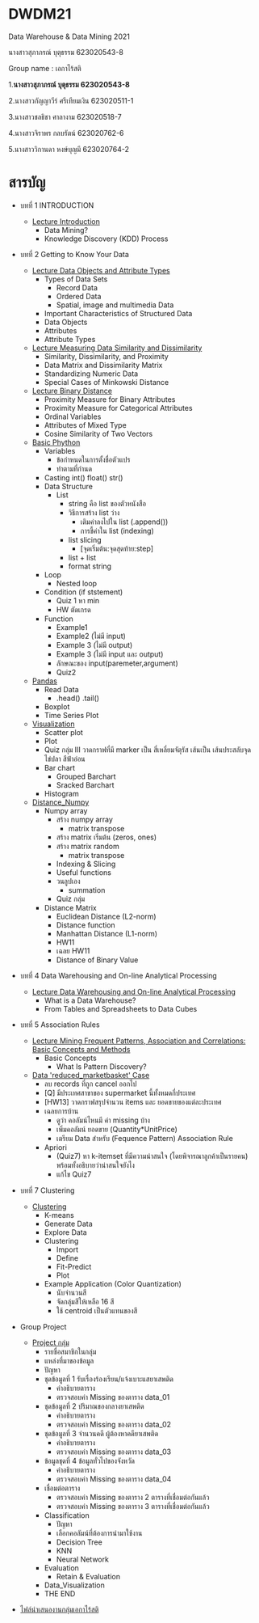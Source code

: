 # DWDM21
Data Warehouse &amp; Data Mining 2021

นางสาวสุภาภรณ์ บุตุธรรม 623020543-8

Group name : เอกาไร้สติ

1.**นางสาวสุภาภรณ์ บุตุธรรม 623020543-8**

2.นางสาวกัญญาวีร์ ศรีเทียมเงิน  623020511-1

3.นางสาวชลธิชา ศาลางาม 623020518-7

4.นางสาวจิราพร กลบรัตน์ 623020762-6

5.นางสาววิกานดา หงษ์บุญมี 623020764-2

# สารบัญ
* บทที่ 1 INTRODUCTION
  * [Lecture Introduction](https://github.com/Supaporn-Bututham/DWDM21/blob/main/Chapter1_DWDM21.pdf)
    * Data Mining?
    * Knowledge Discovery (KDD) Process
    
* บทที่ 2 Getting to Know Your Data
  * [Lecture Data Objects and Attribute Types](https://github.com/Supaporn-Bututham/DWDM21/blob/main/Chapter2_2.1.pdf)
    * Types of Data Sets
       * Record Data
       * Ordered Data
       * Spatial, image and multimedia Data
    * Important Characteristics of Structured Data
    * Data Objects
    * Attributes
    * Attribute Types
  * [Lecture Measuring Data Similarity and Dissimilarity](https://github.com/Supaporn-Bututham/DWDM21/blob/main/lecture_Chap2%20%E0%B9%80%E0%B8%9E%E0%B8%B4%E0%B9%88%E0%B8%A1%E0%B9%80%E0%B8%95%E0%B8%B4%E0%B8%A1.pdf)
    * Similarity, Dissimilarity, and Proximity
    * Data Matrix and Dissimilarity Matrix
    * Standardizing Numeric Data
    * Special Cases of Minkowski Distance
  * [Lecture Binary Distance](https://github.com/Supaporn-Bututham/DWDM21/blob/main/Chapter2_Binary%20Distance.pdf)
    * Proximity Measure for Binary Attributes
    * Proximity Measure for Categorical Attributes
    * Ordinal Variables
    * Attributes of Mixed Type
    * Cosine Similarity of Two Vectors
  * [Basic Phython](https://github.com/Supaporn-Bututham/DWDM21/blob/main/Data101(Chapter2).ipynb)
    * Variables
      * ข้อกำหนดในการตั้งชื่อตัวแปร
      * ทำตามที่กำนด
    * Casting int() float() str()
    * Data Structure
       * List
         * string คือ list ของตัวหนังสือ
         * วิธีการสร้าง list ว่าง
           * เติมค่าลงไปใน list (.append())
           * การชี้ค่าใน list (indexing)
         * list slicing
           * [จุดเริ่มต้น:จุดสุดท้าย:step]
         * list + list
         * format string
    * Loop
       * Nested loop
    * Condition (if ststement)
       * Quiz 1 หา min
       * HW ตัดเกรด
    * Function
       * Example1
       * Example2 (ไม่มี input)
       * Example 3 (ไม่มี output)
       * Example 3 (ไม่มี input และ output)
       * ลักษณะของ input(paremeter,argument)
       * Quiz2
  * [Pandas](https://github.com/Supaporn-Bututham/DWDM21/blob/main/Data102(Chapter2).ipynb)
    * Read Data
        * .head() .tail()
    * Boxplot
    * Time Series Plot
  * [Visualization](https://github.com/Supaporn-Bututham/DWDM21/blob/main/Data_Visualization.ipynb)
    * Scatter plot
    * Plot
    * Quiz กลุ่ม III วาดกราฟที่มี marker เป็น สี่เหลี่ยมจัตุรัส เส้นเป็น เส้นประสลับจุดไข่ปลา สีฟ้าอ่อน
    * Bar chart
       * Grouped Barchart
       * Sracked Barchart
    * Histogram
  * [Distance_Numpy](https://github.com/Supaporn-Bututham/DWDM21/blob/main/Distance_Numpy_.ipynb)
    * Numpy array
       * สร้าง numpy array
           * matrix transpose
       * สร้าง matrix เริ่มต้น (zeros, ones)
       * สร้าง matrix random
           * matrix transpose
       * Indexing & Slicing
       * Useful functions
       * วนลูปเอง
           * summation
       * Quiz กลุ่ม
    * Distance Matrix
       * Euclidean Distance (L2-norm)
       * Distance function
       * Manhattan Distance (L1-norm)
       * HW11
       * เฉลย HW11
       * Distance of Binary Value
* บทที่ 4 Data Warehousing and On-line Analytical Processing
  * [Lecture Data Warehousing and On-line Analytical Processing](https://github.com/Supaporn-Bututham/DWDM21/blob/main/Lecture_Chap4.pdf)
       * What is a Data Warehouse?
       * From Tables and Spreadsheets to Data Cubes
* บทที่ 5 Association Rules
  * [Lecture Mining Frequent Patterns, Association and Correlations: Basic Concepts and Methods](https://github.com/Supaporn-Bututham/DWDM21/blob/main/lecture_Chap6.pdf)
       * Basic Concepts
         * What Is Pattern Discovery?
  * [Data 'reduced_marketbasket' Case](https://github.com/Supaporn-Bututham/DWDM21/blob/main/Ch6_Association_Rules.ipynb)
       * ลบ records ที่ถูก cancel ออกไป
       * [Q] มีประเทศสาขาของ supermarket นี้ทั้งหมดกี่ประเทศ
       * [HW13] วาดกราฟสรุปจำนวน items และ ยอดขายของแต่ละประเทศ
       * เฉลยการบ้าน
         * ดูว่า คอลัมน์ไหนมี ค่า missing บ้าง
         * เพิ่มคอลัมน์ ยอดขาย (Quantity*UnitPrice)
         * เตรียม Data สำหรับ (Fequence Pattern) Association Rule
       * Apriori
         * (Quiz7) หา k-itemset ที่มีความน่าสนใจ (โดยพิจารณาลูกค้าเป็นรายคน) พร้อมทั้งอธิบายว่าน่าสนใจยังไง
         * แก้ไข Quiz7





* บทที่ 7 Clustering
  * [Clustering](https://github.com/Supaporn-Bututham/DWDM21/blob/main/Chap8_Clustering.ipynb)
    * K-means
     * Generate Data
     * Explore Data
     * Clustering
        * Import
        * Define
        * Fit-Predict
        * Plot
    * Example Application (Color Quantization)
      * นับจำนวนสี
      * จัดกลุ่มสีให้เหลือ 16 สี
      * ใช้ centroid เป็นตัวแทนของสี
* Group Project
  * [Project กลุ่ม](https://github.com/Supaporn-Bututham/DWDM21/blob/main/Project_DWDM.ipynb)
      * รายชื่อสมาชิกในกลุ่ม
      * แหล่งที่มาของข้อมูล
      * ปัญหา
      * ชุดข้อมูลที่ 1 รับเรื่องร้องเรียน/แจ้งเบาะแสยาเสพติด
        * คำอธิบายตาราง
        * ตรวจสอบค่า Missing ของตาราง data_01
      * ชุดข้อมูลที่ 2 ปริมาณของกลางยาเสพติด
        * คำอธิบายตาราง
        * ตรวจสอบค่า Missing ของตาราง data_02
      * ชุดข้อมูลที่ 3 จำนวนคดี ผู้ต้องหาคดียาเสพติด
        * คำอธิบายตาราง
        * ตรวจสอบค่า Missing ของตาราง data_03
      * ข้อมูลชุดที่ 4 ข้อมูลทั่วไปของจังหวัด
        * คำอธิบายตาราง
        * ตรวจสอบค่า Missing ของตาราง data_04
      * เชื่อมต่อตาราง
        * ตรวจสอบค่า Missing ของตาราง 2 ตารางที่เชื่อมต่อกันแล้ว
        * ตรวจสอบค่า Missing ของตาราง 3 ตารางที่เชื่อมต่อกันแล้ว
      * Classification
        * ปัญหา
        * เลือกคอลัมน์ที่ต้องการนำมาใช้งาน
        * Decision Tree
        * KNN
        * Neural Network
      * Evaluation
        * Retain & Evaluation
      * Data_Visualization
      * THE END
* [ไฟล์นำเสนองานกลุ่มเอกาไร้สติ](https://github.com/Supaporn-Bututham/DWDM21/blob/main/Group-Project.pdf)
